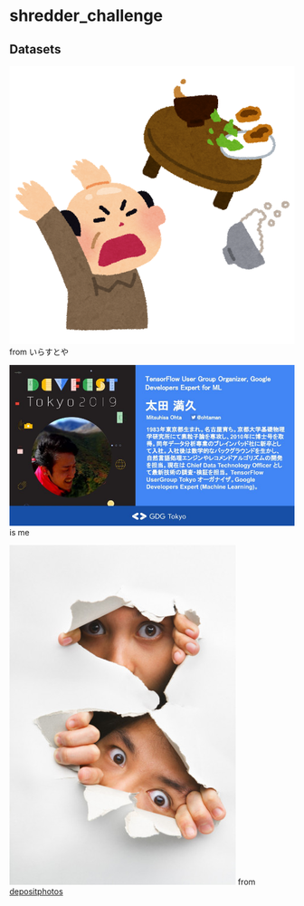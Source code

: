 # shredder_challenge

## Datasets

![chabudai_kaeshi.png](data/img/chabudai_kaeshi.png)
from いらすとや

![EJ3TVioU8AAqEvN.jpg](data/img/EJ3TVioU8AAqEvN.jpg)
is me

![depositphotos_11056146-stock-photo-two-peeking-from-hole-in.jpg](data/img/depositphotos_11056146-stock-photo-two-peeking-from-hole-in.jpg)
from [depositphotos](https://jp.depositphotos.com/)